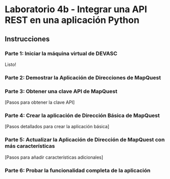 # Laboratorio 4b - Integrar una API REST en una aplicación Python

## Instrucciones

### Parte 1: Iniciar la máquina virtual de DEVASC

Listo!

### Parte 2: Demostrar la Aplicación de Direcciones de MapQuest

### Parte 3: Obtener una clave API de MapQuest

[Pasos para obtener la clave API]

### Parte 4: Crear la aplicación de Dirección Básica de MapQuest

[Pasos detallados para crear la aplicación básica]

### Parte 5: Actualizar la Aplicación de Dirección de MapQuest con más características

[Pasos para añadir características adicionales]

### Parte 6: Probar la funcionalidad completa de la aplicación
